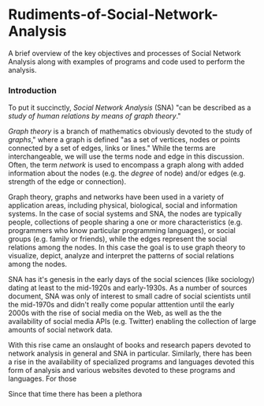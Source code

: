 # Rudiments-of-Social-Network-Analysis
A brief overview of the key objectives and processes of Social Network Analysis along with examples of programs and code used to perform the analysis.

<h3>Introduction</h3>

To put it succinctly, *Social Network Analysis* (SNA) "can be described as a *study of human relations by means of graph theory*." 

*Graph theory* is a branch of mathematics obviously devoted to the study of *graphs*," where a graph is defined "as a set of vertices, nodes or points connected by a set of edges, links or lines." While the terms are interchangeable, we will use the terms node and edge in this discussion. Often, the term *network* is used to encompass a graph along with added information about the nodes (e.g. the *degree* of node) and/or edges (e.g. strength of the edge or connection).  

Graph theory, graphs and networks have been used in a variety of application areas, including physical, biological, social and information systems. In the case of social systems and SNA, the nodes are typically people, collections of people sharing a one or more characteristics (e.g. programmers who know particular programming languages), or social groups (e.g. family or friends), while the edges represent the social relations among the nodes. In this case the goal is to use graph theory to visualize, depict, analyze and interpret the patterns of social relations among the nodes.

SNA has it's genesis in the early days of the social sciences (like sociology) dating at least to the mid-1920s and early-1930s. As a number of sources document, SNA was only of interest to small cadre of social scientists until the mid-1970s and didn't really come popular atttention until the early 2000s with the rise of social media on the Web, as well as the the availability of social media APIs (e.g. Twitter) enabling the collection of large amounts of social network data. 

With this rise came an onslaught of books and research papers devoted to network analysis in general and SNA in particular.  Similarly, there has been a rise in the availability of specialized programs and languages devoted this form of analysis and various websites devoted to these programs and languages. For those





Since that time there has been a plethora

